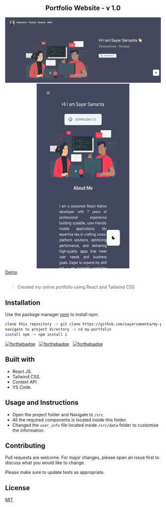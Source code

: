 <h2 align="center">
  Portfolio Website - v 1.0<br/>
</h2>
<div align="center">
  <img alt="Demo" src="./images/gitreadme.png" />
  <img alt="Demo" width="300" height="600" src="./images/mobile.png" />
  
</div>
<a href="https://sayarupdatedprofile.netlify.app/" target="_blank">Demo</a>
<br/>
<br/>

>Created my online portfolio using React and Tailwind CSS

## Installation

Use the package manager [npm](https://docs.npmjs.com/cli/v8/commands/npm-install) to install npm.

```bash
clone this repository -> git clone https://github.com/sayarsamanta/my-portfolio.git 
navigate to project directory -> cd my-portfolio
install npm -> npm install i
```

[![forthebadge](https://forthebadge.com/images/badges/built-with-love.svg)](https://forthebadge.com) &nbsp;
[![forthebadge](https://forthebadge.com/images/badges/made-with-javascript.svg)](https://forthebadge.com) &nbsp;
[![forthebadge](https://forthebadge.com/images/badges/open-source.svg)](https://forthebadge.com) &nbsp;
## Built with
 - React JS.
 - Tailwind CSS.
 - Context API.
 - VS Code.

## Usage and Instructions
- Open the project folder and Navigate to `/src`.
- All the required components is located inside this folder.
- Changed the `user_info` file located inside `/src/data` folder to customise the information.

## Contributing

Pull requests are welcome. For major changes, please open an issue first
to discuss what you would like to change.

Please make sure to update tests as appropriate.

## License

[MIT](https://choosealicense.com/licenses/mit/)
